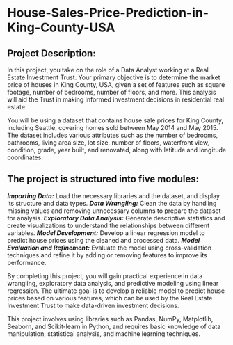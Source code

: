 # House-Sales-Price-Prediction-in-King-County-USA

## Project Description:
In this project, you take on the role of a Data Analyst working at a Real Estate Investment Trust. Your primary objective is to determine the market price of houses in King County, USA, given a set of features such as square footage, number of bedrooms, number of floors, and more. This analysis will aid the Trust in making informed investment decisions in residential real estate.

You will be using a dataset that contains house sale prices for King County, including Seattle, covering homes sold between May 2014 and May 2015. The dataset includes various attributes such as the number of bedrooms, bathrooms, living area size, lot size, number of floors, waterfront view, condition, grade, year built, and renovated, along with latitude and longitude coordinates.

## The project is structured into five modules:

***Importing Data:*** 
Load the necessary libraries and the dataset, and display its structure and data types.
***Data Wrangling:*** 
Clean the data by handling missing values and removing unnecessary columns to prepare the dataset for analysis.
***Exploratory Data Analysis:*** 
Generate descriptive statistics and create visualizations to understand the relationships between different variables.
***Model Development:*** 
Develop a linear regression model to predict house prices using the cleaned and processed data.
***Model Evaluation and Refinement:*** 
Evaluate the model using cross-validation techniques and refine it by adding or removing features to improve its performance.

By completing this project, you will gain practical experience in data wrangling, exploratory data analysis, and predictive modeling using linear regression. The ultimate goal is to develop a reliable model to predict house prices based on various features, which can be used by the Real Estate Investment Trust to make data-driven investment decisions.

This project involves using libraries such as Pandas, NumPy, Matplotlib, Seaborn, and Scikit-learn in Python, and requires basic knowledge of data manipulation, statistical analysis, and machine learning techniques.
